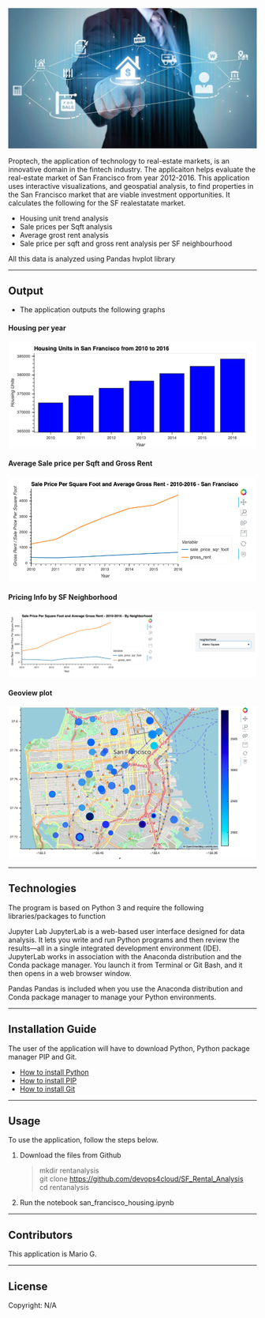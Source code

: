 <img src="./Images/Real-Estate-Industry.jpg">


Proptech, the application of technology to real-estate markets, is an innovative domain in the fintech industry. The applicaiton helps evaluate the real-estate market of San Francisco from year 2012-2016. This application uses interactive visualizations, and geospatial analysis, to find properties in the San Francisco market that are viable investment opportunities. It calculates the following for the SF realestatate market.

- Housing unit trend analysis
- Sale prices per Sqft analysis
- Average grost rent analysis 
- Sale price per sqft and gross rent analysis per SF neighbourhood


All this data is analyzed using Pandas hvplot library

---


## Output

- The application outputs the following graphs 


#### Housing per year
<img src="./Images/zoomed-housing-units-by-year.png">


#### Average Sale price per Sqft and Gross Rent
<img src="./Images/avg-sale-px-sq-foot-gross-rent.png">


#### Pricing Info by SF Neighborhood
<img src="./Images/pricing-info-by-neighborhood.png">

#### Geoview plot 
<img src="./Images/6-4-geoviews-plot.png">

---

## Technologies

The program is based on Python 3 and require the following libraries/packages to function

Jupyter Lab
JupyterLab is a web-based user interface designed for data analysis. It lets you write and run Python programs and then review the results—all in a single integrated development environment (IDE). JupyterLab works in association with the Anaconda distribution and the Conda package manager. You launch it from Terminal or Git Bash, and it then opens in a web browser window.

Pandas
Pandas is included when you use the Anaconda distribution and Conda package manager to manage your Python environments.

---

## Installation Guide

The user of the application will have to download Python,   Python package manager PIP and Git.

   - [How to install Python](https://www.python.org/downloads/) 
   - [How to install PIP ](https://pip.pypa.io/en/stable/installation/) 
   - [How to install Git ](https://git-scm.com/book/en/v2/Getting-Started-Installing-Git) 
   


---

## Usage

To use the application, follow the steps below.

1. Download the files from Github
    > mkdir rentanalysis <br>
    > git clone https://github.com/devops4cloud/SF_Rental_Analysis <br>
    > cd rentanalysis
   
2. Run the notebook san_francisco_housing.ipynb


---

## Contributors

This application is Mario G.

---

## License

Copyright: N/A
